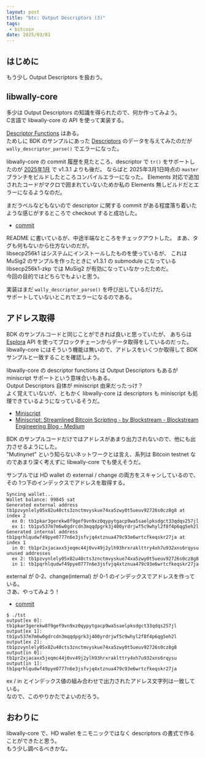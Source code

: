 ```yaml
---
layout: post
title: "btc: Output Descriptors (3)"
tags:
 - bitcoin
date: 2025/03/01
---
```


## はじめに

もう少し Output Descriptors を扱おう。

## libwally-core

多少は Output Descriptors の知識を得られたので、何か作ってみよう。  
C言語で libwally-core の API を使って実装する。

[Descriptor Functions](https://wally.readthedocs.io/en/release_1.3.1/descriptor.html) はある。  
ためしに BDK のサンプルにあった [Descriptors](https://bitcoindevkit.github.io/book-of-bdk/cookbook/quickstart/#descriptors) のデータを与えてみたのだが `wally_descriptor_parse()` でエラーになった。

libwally-core の commit 履歴を見たところ、descriptor で `tr()` をサポートしたのが [2025年1月](https://github.com/ElementsProject/libwally-core/commit/dc8165eaee3fb1a3d61e9163d891b04b10a7a971) で v1.3.1 よりも後だ。
ならばと 2025年3月1日時点の `master` ブランチをビルドしたところコンパイルエラーになった。
Elements 対応で追加されたコードがマクロで囲まれていないためか私の Elements 無しビルドだとエラーになるようなのだ。

まだラベルなどもないので descriptor に関する commit がある程度落ち着いたような感じがするところで checkout すると成功した。

* [commit](https://github.com/hirokuma/c-descriptor/tree/31e9925cb2dfa2b47518cc8907ac1801a73ed43d)

README に書いているが、中途半端なところをチェックアウトした。
まあ、タグも何もないから仕方ないのだが。  
libsecp256k1 はシステムにインストールしたものを使っているが、
これは MuSig2 のサンプルを作ったときに v1.3.1 の submodule になっている libsecp256k1-zkp では MuSig2 が有効になっていなかったためだ。  
今回の目的ではどちらでもよいと思う。

実装はまだ `wally_descriptor_parse()` を呼び出しているだけだ。  
サポートしていないとこれでエラーになるのである。

## アドレス取得

BDK のサンプルコードと同じことができれば良いと思っていたが、
あちらは [Esplora](https://github.com/Blockstream/esplora) API を使ってブロックチェーンからデータ取得をしているのだった。  
libwally-core にはそういう機能は無いので、アドレスをいくつか取得して BDK サンプルと一致することを確認しよう。

libwally-core の descriptor functions は Output Descriptors もあるが miniscript サポートという意味合いもある。  
Output Descriptors 自体が miniscript 由来だったっけ？  
よく覚えていないが、ともかく libwally-core は descriptors も miniscript も処理できているようになっているそうだ。

* [Miniscript](https://bitcoin.sipa.be/miniscript/)
* [Miniscript: Streamlined Bitcoin Scripting - by Blockstream - Blockstream Engineering Blog - Medium](https://medium.com/blockstream/miniscript-bitcoin-scripting-3aeff3853620)

BDK のサンプルコードだけではアドレスがあまり出力されないので、他にも出力させるようにした。  
"Mutinynet" という知らないネットワークとは言え、系列は Bitcoin testnet なのであまり深く考えずに libwally-core でも使えそうだ。

サンプルでは HD wallet の external / change の両方をスキャンしているので、
その 1つ下のインデックスでアドレスを取得する。

```log
Syncing wallet...
Wallet balance: 99845 sat
Generated external address tb1pzvynlely05x82u40cts3znctmvyskue74xa5zwy0t5ueuv92726s0cz8g8 at index 2
  ex 0: tb1pkar3gerekw8f9gef9vn9xz0qypytgacp9wa5saelpksdgct33qdqs257jl
  ex 1: tb1pv537m7m6w0gdrcdn3mqqdpgrk3j400yrdrjwf5c9whyl2f8f4p6qg5eh2l
Generated internal address tb1pqrhlqudwf49pye0777n6e3jsfvjq4xtznua479c93e6wrtcfkeqskr27ja at index 1
  in 0: tb1pr2xjacaxx5jeqmc44j0vv49j2ylh93hrxraklttry4xh7u932xns6rqysu
unused addresses
  ex 2: tb1pzvynlely05x82u40cts3znctmvyskue74xa5zwy0t5ueuv92726s0cz8g8
  in 1: tb1pqrhlqudwf49pye0777n6e3jsfvjq4xtznua479c93e6wrtcfkeqskr27ja
```

external が 0-2、change(internal) が 0-1 のインデックスでアドレスを作っている。  
さあ、やってみよう！

* [commit](https://github.com/hirokuma/c-descriptor/tree/383c990bfa1b9e8c932fafa29d572ef37b95a447)

```log
$ ./tst
output[ex 0]: tb1pkar3gerekw8f9gef9vn9xz0qypytgacp9wa5saelpksdgct33qdqs257jl
output[ex 1]: tb1pv537m7m6w0gdrcdn3mqqdpgrk3j400yrdrjwf5c9whyl2f8f4p6qg5eh2l
output[ex 2]: tb1pzvynlely05x82u40cts3znctmvyskue74xa5zwy0t5ueuv92726s0cz8g8
output[in 0]: tb1pr2xjacaxx5jeqmc44j0vv49j2ylh93hrxraklttry4xh7u932xns6rqysu
output[in 1]: tb1pqrhlqudwf49pye0777n6e3jsfvjq4xtznua479c93e6wrtcfkeqskr27ja
```

ex / in とインデックス値の組み合わせで出力されたアドレス文字列は一致している。  
なので、このやりかたでよいのだろう。

## おわりに

libwally-core で、HD wallet をニモニックではなく descriptors の書式で作ることができたと思う。  
もう少し調べるべきかな。
